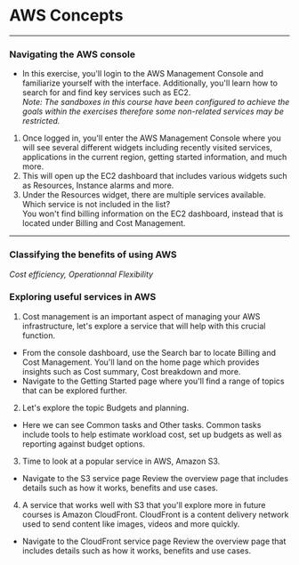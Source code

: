# AWS Concepts
---
### Navigating the AWS console
* In this exercise, you'll login to the AWS Management Console and familiarize yourself with the interface. Additionally, you'll learn how to search for and find key services such as EC2.    
*Note: The sandboxes in this course have been configured to achieve the goals within the exercises therefore some non-related services may be restricted.*
1. Once logged in, you'll enter the AWS Management Console where you will see several different widgets including recently visited services, applications in the current region, getting started information, and much more.
2. This will open up the EC2 dashboard that includes various widgets such as Resources, Instance alarms and more.
3. Under the Resources widget, there are multiple services available. Which service is not included in the list?    
    You won't find billing information on the EC2 dashboard, instead that is located under Billing and Cost Management.
---
### Classifying the benefits of using AWS
*Cost efficiency, Operationnal Flexibility*
   
### Exploring useful services in AWS
1. Cost management is an important aspect of managing your AWS infrastructure, let's explore a service that will help with this crucial function.
* From the console dashboard, use the Search bar to locate Billing and Cost Management. You'll land on the home page which provides insights such as Cost summary, Cost breakdown and more.
* Navigate to the Getting Started page where you'll find a range of topics that can be explored further.

2. Let's explore the topic Budgets and planning.
* Here we can see Common tasks and Other tasks. Common tasks include tools to help estimate workload cost, set up budgets as well as reporting against budget options.

3. Time to look at a popular service in AWS, Amazon S3.
* Navigate to the S3 service page  Review the overview page that includes details such as how it works, benefits and use cases.

4. A service that works well with S3 that you'll explore more in future courses is Amazon CloudFront. CloudFront is a content delivery network used to send content like images, videos and more quickly.
* Navigate to the CloudFront service page Review the overview page that includes details such as how it works, benefits and use cases.
